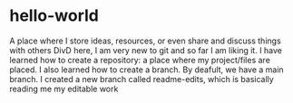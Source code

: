 # hello-world
A place where I store ideas, resources, or even share and discuss things with others
DivD here, I am very new to git and so far I am liking it. I have learned how to create a repository: a place where my project/files are placed. I also learned how to create a branch. By deafult, we have a main branch. I created a new branch called readme-edits, which is basically reading me my editable work
